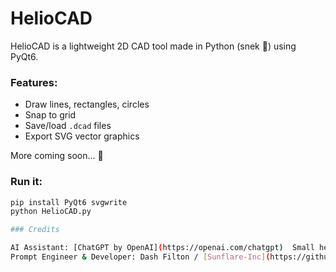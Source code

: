 # HelioCAD

HelioCAD is a lightweight 2D CAD tool made in Python (snek 🐍) using PyQt6.

### Features:
- Draw lines, rectangles, circles
- Snap to grid
- Save/load `.dcad` files
- Export SVG vector graphics

More coming soon... 👀

### Run it:
```bash
pip install PyQt6 svgwrite
python HelioCAD.py

### Credits

AI Assistant: [ChatGPT by OpenAI](https://openai.com/chatgpt)  Small help with debug
Prompt Engineer & Developer: Dash Filton / [Sunflare-Inc](https://github.com/Sunflare-Inc)  
